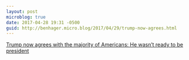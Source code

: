 ```yaml
---
layout: post
microblog: true
date: 2017-04-28 19:31 -0500
guid: http://benhager.micro.blog/2017/04/29/trump-now-agrees.html
---
```

[Trump now agrees with the majority of Americans: He wasn’t ready to be president](https://www.washingtonpost.com/news/politics/wp/2017/04/28/trump-now-agrees-with-the-majority-of-americans-he-wasnt-ready-to-be-president/?hpid=hp_hp-top-table-main_trumpmajority-143pm%3Ahomepage%2Fstory)
